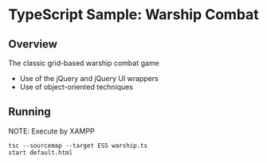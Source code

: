 # TypeScript Sample: Warship Combat 

## Overview 

The classic grid-based warship combat game
- Use of the jQuery and jQuery UI wrappers
- Use of object-oriented techniques


## Running 
NOTE: Execute by XAMPP
```
tsc --sourcemap --target ES5 warship.ts
start default.html
```

